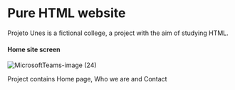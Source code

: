 # Pure HTML website

Projeto Unes is a fictional college, a project with the aim of studying HTML.

#### Home site screen

![MicrosoftTeams-image (24)](https://user-images.githubusercontent.com/101876911/192661595-2b0cbd72-9bd7-4b33-b2fe-109d6c30f7f9.png)

Project contains Home page, Who we are and Contact
